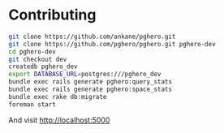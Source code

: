 # Contributing

```sh
git clone https://github.com/ankane/pghero.git
git clone https://github.com/pghero/pghero.git pghero-dev
cd pghero-dev
git checkout dev
createdb pghero_dev
export DATABASE_URL=postgres:///pghero_dev
bundle exec rails generate pghero:query_stats
bundle exec rails generate pghero:space_stats
bundle exec rake db:migrate
foreman start
```

And visit [http://localhost:5000](http://localhost:5000)
